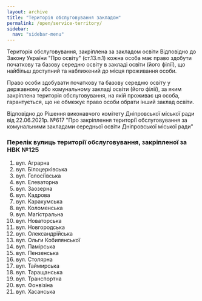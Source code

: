 ```yaml
---
layout: archive
title: "Територія обслуговування закладом"
permalink: /open/service-territory/
sidebar:
  nav: "sidebar-menu"
---
```


Територія обслуговування, закріплена за закладом освіти
Відповідно до Закону України "Про освіту" (ст.13.п.1) кожна особа має право здобути початкову та базову середню освіту в закладі освіти (його філії), що найбільш доступний та наближений до місця проживання особи.

Право особи здобувати початкову та базову середню освіту у державному або комунальному закладі освіти (його філії), за яким закріплена територія обслуговування, на якій проживає ця особа, гарантується, що не обмежує право особи обрати інший заклад освіти.

Відповідно до Рішення виконавчого комітету Дніпровської міської ради від 22.06.2021р. №617 "Про закріплення території обслуговування за комунальними закладами середньої освіти Дніпровської міської ради"

### Перелік вулиць території обслуговування, закріпленої за НВК №125

1. вул. Аграрна
2. вул. Білоцерківська
3. вул. Голосіївська
4. вул. Елеваторна
5. вул. Заозерна
6. вул. Кадрова
7. вул. Каракумська
8. вул. Коломенська
9. вул. Магістральна
10. вул. Новаторська
11. вул. Новгородська
12. вул. Олександрійська
13. вул. Ольги Кобилянської
14. вул. Памірська
15. вул. Пензенська
16. вул. Столярна
17. вул. Таймирська
18. вул. Таращанська
19. вул. Транспортна
20. вул. Фонвізіна
21. вул. Хасанська



